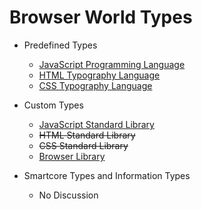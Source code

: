 # Browser World Types

- Predefined Types
	- [JavaScript Programming Language](https://developer.mozilla.org/en-US/docs/Web/JavaScript/)
	- [HTML Typography Language](https://developer.mozilla.org/en-US/docs/Web/HTML/)
	- [CSS Typography Language](https://developer.mozilla.org/en-US/docs/Web/CSS/)

- Custom Types
	- [JavaScript Standard Library](https://developer.mozilla.org/en-US/docs/Web/JavaScript/Reference/Global_Objects/)
	- ~~HTML Standard Library~~
	- ~~CSS Standard Library~~
	- [Browser Library](https://developer.mozilla.org/en-US/docs/Web/API/)

- Smartcore Types and Information Types
	- No Discussion
